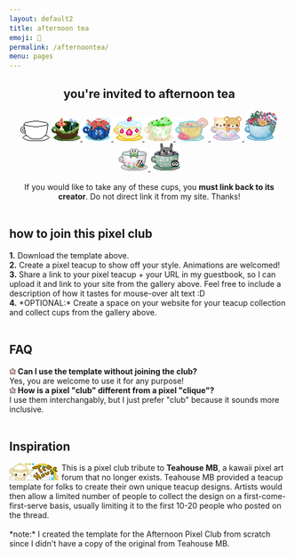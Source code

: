 ```yaml
---
layout: default2
title: afternoon tea
emoji: 🍵
permalink: /afternoontea/
menu: pages
---
```

<center>
    <h2>you're invited to afternoon tea</h2>
    <img src="/graphics/teahouse/teacup/template-lostletters.png" title="this is the template made by Lost Letters"/>
    <a href="https://lostletters.neocities.org/index.html">
        <img src="/graphics/teahouse/teacup/mush-lostletters.png" title="tastes a bit earthy - made by Lost Letters"/>
    </a>
    <a href="https://lostletters.neocities.org/index.html">
        <img src="/graphics/teahouse/teacup/takoonsen-lostletters.png" title="tastes like salt water - made by Lost Letters"/>
    </a>
        <a href="https://lostletters.neocities.org/index.html">
    <img src="/graphics/teahouse/teacup/shortcake-lostletters.png" title="tastes like strawberry shortcake - made by Lost Letters"/>
    </a>
    <a target="_blank" href="https://floral-tears.neocities.org/">
        <img src="/graphics/teahouse/teacup/MintChocoTea-floral-tears.png" title="tastes like mint tea with a hint of chocolate, definitely not icecream at all - made by floral tears"/>
    </a>
    <a target="_blank" href="http://pastelhello.com">
        <img src="/graphics/teahouse/teacup/teacup-pastellhell.gif" title="tastes like lemon rose - made by pastelhell">
    </a>
    <a target="_blank" href="https://artwork.neocities.org/">
        <img src="/graphics/teahouse/teacup/artworkbearteacup.gif" title="tastes like mixed berries - made by artwork">
    </a>
    <a target="_blank" href="https://artwork.neocities.org/">
        <img src="/graphics/teahouse/teacup/artworksucculent.gif" title="tastes like savory succulents - made by artwork">
    </a>
    <a target="_blank" href="https://artwork.neocities.org/">
        <img src="/graphics/teahouse/teacup/artworkteakeroppi.gif" title="tastes poisonous - made by artwork">
    </a>
    <a target="_blank" href="https://artwork.neocities.org/">
        <img src="/graphics/teahouse/teacup/artworkteatotoro.gif" title="tastes like soot - made by artwork">
    </a>
    <br>
    <br>
    If you would like to take any of these cups, you <b>must link back to its creator</b>. Do not direct link it from my site. Thanks!
</center>
<br>
<h2>how to join this pixel club</h2>
<b>1.</b> Download the template above.
<br>
<b>2.</b> Create a pixel teacup to show off your style. Animations are welcomed!
<br>
<b>3.</b> Share a link to your pixel teacup + your URL in my guestbook, so I can upload it and link to your site from the gallery above. Feel free to include a description of how it tastes for mouse-over alt text :D
<br>
<b>4.</b> *OPTIONAL:* Create a space on your website for your teacup collection and collect cups from the gallery above. 
<br>
<br>
<h2>FAQ</h2>
<img src="/graphics/layout/v1_laceletter/purple-star.gif"/><b> Can I use the template without joining the club?</b>
<br>Yes, you are welcome to use it for any purpose!
<br>
<img src="/graphics/layout/v1_laceletter/purple-star.gif"/><b> How is a pixel "club" different from a pixel "clique"?</b>
<br>I use them interchangably, but I just prefer "club" because it sounds more inclusive. 
<br>
<br>
<h2>Inspiration</h2>
<img src="/graphics/linkout/teahouse.gif" style="margin: 0 6px 0 0;" align="left" title="Teahouse MB 88x31 button"/>
This is a pixel club tribute to <b>Teahouse MB</b>, a kawaii pixel art forum that no longer exists. Teahouse MB provided a teacup template for folks to create their own unique teacup designs. Artists would then allow a limited number of people to collect the design on a first-come-first-serve basis, usually limiting it to the first 10-20 people who posted on the thread.
<br>
<br>
*note:* I created the template for the Afternoon Pixel Club from scratch since I didn't have a copy of the original from Teahouse MB.
